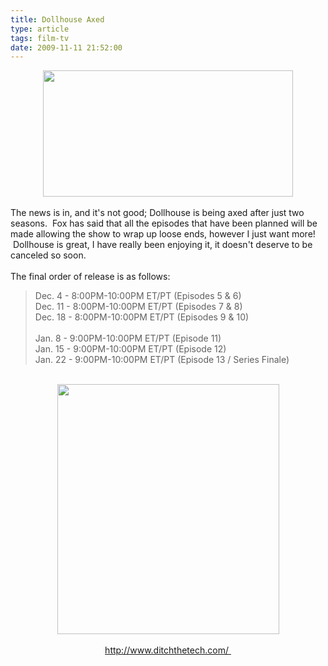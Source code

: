 ```yaml
---
title: Dollhouse Axed
type: article
tags: film-tv
date: 2009-11-11 21:52:00
---
```

<div class="separator" style="clear:both;text-align:center;"><a href="http://img21.imageshack.us/img21/1818/elizadollhouse2.jpg" style="margin-left:1em;margin-right:1em;"><img border="0" height="202" src="http://img21.imageshack.us/img21/1818/elizadollhouse2.jpg" width="400" /></a><br /></div><br />The news is in, and it's not good; Dollhouse is being axed after just two seasons. &nbsp;Fox has said that all the episodes that have been planned will be made allowing the show to wrap up loose ends, however I just want more! &nbsp;Dollhouse is great, I have really been enjoying it, it doesn't deserve to be canceled so soon.<br /><br />The final order of release is as follows:<br /><blockquote>Dec. 4 - 8:00PM-10:00PM ET/PT (Episodes 5 &amp; 6)<br />Dec. 11 - 8:00PM-10:00PM ET/PT (Episodes 7 &amp; 8)<br />Dec. 18 - 8:00PM-10:00PM ET/PT (Episodes 9 &amp; 10)<br /><br />Jan. 8 - 9:00PM-10:00PM ET/PT (Episode 11)<br />Jan. 15 - 9:00PM-10:00PM ET/PT (Episode 12)<br />Jan. 22 - 9:00PM-10:00PM ET/PT (Episode 13 / Series Finale)<br /></blockquote><br /><div class="separator" style="clear:both;text-align:center;"><a href="http://img690.imageshack.us/img690/3230/screenshot20091111at215.png" style="margin-left:1em;margin-right:1em;"><img border="0" height="400" src="http://img690.imageshack.us/img690/3230/screenshot20091111at215.png" width="355" /></a><br /></div><br /><div style="text-align:center;"><a href="http://www.ditchthetech.com/">http://www.ditchthetech.com/&nbsp;</a><br /></div><div class="blogger-post-footer"><img width='1' height='1' src='https://blogger.googleusercontent.com/tracker/31453821-3707273116315076551?l=www.jamesdoc.co.uk' alt='' /></div>
